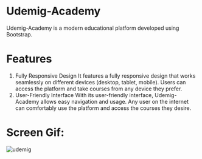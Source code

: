 # Udemig-Academy

Udemig-Academy is a modern educational platform developed using Bootstrap.

# Features
1. Fully Responsive Design
It features a fully responsive design that works seamlessly on different devices (desktop, tablet, mobile). Users can access the platform and take courses from any device they prefer.
2. User-Friendly Interface
With its user-friendly interface, Udemig-Academy allows easy navigation and usage. Any user on the internet can comfortably use the platform and access the courses they desire.

# Screen Gif:
![udemig](https://github.com/gurkanceylan41/Udemig-Academy/assets/165313565/090ba56c-dfa3-4bfd-8b11-c8718e57259e)


